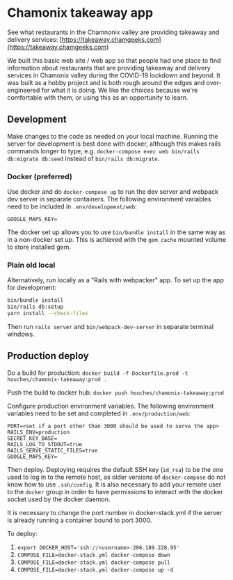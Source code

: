 # Chamonix takeaway app

See what restaurants in the Chamnonix valley are providing takeaway and delivery services: [https://takeaway.chamgeeks.com](https://takeaway.chamgeeks.com)

We built this basic web site / web app so that people had one place to find information about restaurants that are providing takeaway and delivery services in Chamonix valley during the COVID-19 lockdown and beyond.
It was built as a hobby project and is both rough around the edges and over-engineered for what it is doing.
We like the choices because we're comfortable with them, or using this as an opportunity to learn.

## Development

Make changes to the code as needed on your local machine. Running the server for development is best done with docker, although this makes rails commands longer to type, e.g. `docker-compose exec web bin/rails db:migrate db:seed` instead of `bin/rails db:migrate`.

### Docker (preferred)
Use docker and do `docker-compose up` to run the dev server and webpack dev server in separate containers.
The following environment variables need to be included in `.env/development/web`:

```
GOOGLE_MAPS_KEY=
```

The docker set up allows you to use `bin/bundle install` in the same way as in a non-docker set up.
This is achieved with the `gem_cache` mounted volume to store installed gem.

### Plain old local
Alternatively, run locally as a "Rails with webpacker" app. To set up the app for development:

```bash
bin/bundle install
bin/rails db:setup
yarn install --check-files
```

Then run `rails server` and `bin/webpack-dev-server` in separate terminal windows.

## Production deploy

Do a build for production: `docker build -f Dockerfile.prod -t houches/chamonix-takeaway:prod .`

Push the build to docker hub: `docker push houches/chamonix-takeaway:prod`

Configure production environment variables. The following environment variables need to be set and completed in `.env/production/web`:

```
PORT=<set if a port other than 3000 should be used to serve the app>
RAILS_ENV=production
SECRET_KEY_BASE=
RAILS_LOG_TO_STDOUT=true
RAILS_SERVE_STATIC_FILES=true
GOOGLE_MAPS_KEY=
```

Then deploy.
Deploying requires the default SSH key (`id_rsa`) to be the one used to log in to the remote host, as older versions of `docker-compose` do not know how to use `.ssh/config`.
It is also necessary to add your remote user to the `docker` group in order to have permissions to interact with the docker socket used by the docker daemon.

It is necessary to change the port number in docker-stack.yml if the server is already running a container bound to port 3000.

To deploy:

1. `export DOCKER_HOST='ssh://<username>:206.189.228.95'`
2. `COMPOSE_FILE=docker-stack.yml docker-compose down`
3. `COMPOSE_FILE=docker-stack.yml docker-compose pull`
4. `COMPOSE_FILE=docker-stack.yml docker-compose up -d`
